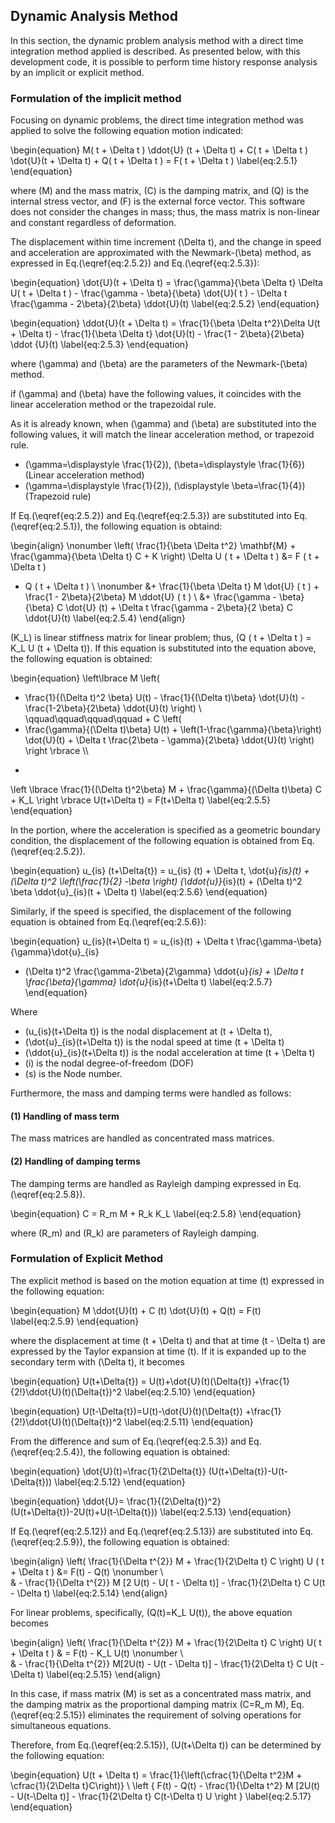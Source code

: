 
## Dynamic Analysis Method

In this section, the dynamic problem analysis method with a direct time integration method applied is described. As presented below, with this development code, it is possible to perform time history response analysis by an implicit or explicit method. 

### Formulation of the implicit method

Focusing on dynamic problems, the direct time integration method was applied to solve the following equation motion indicated: 

\begin{equation}
M( t + \Delta t ) \ddot{U} (t + \Delta t) + C( t + \Delta t ) \dot{U}(t + \Delta t) + Q( t + \Delta t ) = F( t + \Delta t )
\label{eq:2.5.1}
\end{equation}

where \(M\) and the mass matrix, \(C\) is the damping matrix, and \(Q\) is the internal stress vector, and \(F\) is the external force vector. This software does not consider the changes in mass; thus, the mass matrix is non-linear and constant regardless of deformation.

The displacement within time increment \(\Delta t\), and the change in speed and acceleration are approximated with the Newmark-\(\beta\) method, as expressed in Eq.\(\eqref{eq:2.5.2}\) and Eq.\(\eqref{eq:2.5.3}\):

\begin{equation}
\dot{U}(t + \Delta t) =
\frac{\gamma}{\beta \Delta t} \Delta U( t + \Delta t ) - \frac{\gamma - \beta}{\beta} \dot{U}( t ) - \Delta t \frac{\gamma - 2\beta}{2\beta} \ddot{U}(t)
\label{eq:2.5.2}
\end{equation}

\begin{equation}
\ddot{U}(t + \Delta t) = \frac{1}{\beta \Delta t^2}\Delta U(t + \Delta t) - \frac{1}{\beta \Delta t} \dot{U}(t) - \frac{1 - 2\beta}{2\beta} \ddot {U}(t)
\label{eq:2.5.3}
\end{equation}

where \(\gamma\) and \(\beta\) are the parameters of the Newmark-\(\beta\) method.

if \(\gamma\) and \(\beta\) have the following values, it coincides with the linear acceleration method or the trapezoidal rule.

As it is already known, when \(\gamma\) and \(\beta\) are substituted into the following values, it will match the linear acceleration method, or trapezoid rule.

  - \(\gamma=\displaystyle \frac{1}{2}\), \(\beta=\displaystyle \frac{1}{6}\) (Linear acceleration method)
  - \(\gamma=\displaystyle \frac{1}{2}\), \(\displaystyle \beta=\frac{1}{4}\) (Trapezoid rule)

If Eq.\(\eqref{eq:2.5.2}\) and Eq.\(\eqref{eq:2.5.3}\) are substituted into Eq.\(\eqref{eq:2.5.1}\), the following equation is obtaind:

\begin{align}
\nonumber \left( \frac{1}{\beta \Delta t^2} \mathbf{M} + \frac{\gamma}{\beta \Delta t} C + K \right) \Delta U ( t + \Delta t ) &= F ( t + \Delta t )
- Q ( t + \Delta t ) \\
\nonumber &+ \frac{1}{\beta \Delta t} M \dot{U} ( t )
           + \frac{1 - 2\beta}{2\beta} M \ddot{U} ( t ) \\
&+ \frac{\gamma - \beta}{\beta} C \dot{U} (t)
           + \Delta t \frac{\gamma - 2\beta}{2 \beta} C \ddot{U}(t)
\label{eq:2.5.4}
\end{align}

\(K_L\) is linear stiffness matrix for linear problem; thus, \(Q ( t + \Delta t ) = K_L U (t + \Delta t)\). If this equation is substituted into the equation above, the following equation is obtained:

\begin{equation}
\left\lbrace
M
\left(
 - \frac{1}{(\Delta t)^2 \beta} U(t) - \frac{1}{(\Delta t)\beta} \dot{U}(t) - \frac{1-2\beta}{2\beta} \ddot{U}(t)
\right) \\\
\qquad\qquad\qquad\qquad +
C
\left(
 - \frac{\gamma}{(\Delta t)\beta} U(t) + \left(1-\frac{\gamma}{\beta}\right) \dot{U}(t) + \Delta t \frac{2\beta - \gamma}{2\beta} \ddot{U}(t)
\right)
\right \rbrace \\\
+
\left \lbrace
 \frac{1}{(\Delta t)^2\beta} M + \frac{\gamma}{(\Delta t)\beta} C + K_L
\right \rbrace
U(t+\Delta t)
= F(t+\Delta t)
\label{eq:2.5.5}
\end{equation}

In the portion, where the acceleration is specified as a geometric boundary condition, the displacement of the following equation is obtained from Eq.\(\eqref{eq:2.5.2}\).


\begin{equation}
u_{is} (t+\Delta{t}) = u_{is} (t) + \Delta t\, \dot{u}_{is}(t) + (\Delta t)^2 \left(\frac{1}{2} -\beta \right) {\ddot{u}}_{is}(t) + (\Delta t)^2 \beta \ddot{u}_{is}(t + \Delta t)
\label{eq:2.5.6}
\end{equation}

Similarly, if the speed is specified, the displacement of the following equation is obtained from Eq.\(\eqref{eq:2.5.6}\):

\begin{equation}
u_{is}(t+\Delta t) = u_{is}(t) + \Delta t \frac{\gamma-\beta}{\gamma}\dot{u}_{is}
+ (\Delta t)^2 \frac{\gamma-2\beta}{2\gamma} \ddot{u}_{is} + \Delta t \frac{\beta}{\gamma} \dot{u}_{is}(t+\Delta t)
\label{eq:2.5.7}
\end{equation}

Where 

  - \(u_{is}(t+\Delta t)\) is the nodal displacement at \(t + \Delta t\),
  - \(\dot{u}_{is}(t+\Delta t)\) is the nodal speed at time \(t + \Delta t\) 
  - \(\ddot{u}_{is}(t+\Delta t)\) is the nodal acceleration at time \(t + \Delta t\)
  - \(i\) is the nodal degree-of-freedom (DOF)
  - \(s\) is the Node number.

Furthermore, the mass and damping terms were handled as follows: 

#### (1) Handling of mass term

The mass matrices are handled as concentrated mass matrices. 

#### (2) Handling of damping terms

The damping terms are handled as Rayleigh damping expressed in Eq.\(\eqref{eq:2.5.8}\).

\begin{equation}
C = R_m M + R_k K_L
\label{eq:2.5.8}
\end{equation}

where \(R_m\) and \(R_k\) are parameters of Rayleigh damping.

### Formulation of Explicit Method

The explicit method is based on the motion equation at time \(t\) expressed in the following equation: 

\begin{equation}
M \ddot{U}(t) + C (t) \dot{U}(t) + Q(t) = F(t)
\label{eq:2.5.9}
\end{equation}

where the displacement at time \(t + \Delta t\) and that at time \(t - \Delta t\) are expressed by the Taylor expansion at time \(t\). If it is expanded up to the secondary term with \(\Delta t\), it becomes


\begin{equation}
U(t+\Delta{t}) = U(t)+\dot{U}(t)(\Delta{t})
+\frac{1}{2!}\ddot{U}(t)(\Delta{t})^2
\label{eq:2.5.10}
\end{equation}

\begin{equation}
U(t-\Delta{t})=U(t)-\dot{U}(t)(\Delta{t})
+\frac{1}{2!}\ddot{U}(t)(\Delta{t})^2
\label{eq:2.5.11}
\end{equation}

From the difference and sum of Eq.\(\eqref{eq:2.5.3}\) and Eq.\(\eqref{eq:2.5.4}\), the following equation is obtained:

\begin{equation}
\dot{U}(t)=\frac{1}{2\Delta{t}}
(U(t+\Delta{t})-U(t-\Delta{t}))
\label{eq:2.5.12}
\end{equation}

\begin{equation}
\ddot{U}=
\frac{1}{(2\Delta{t})^2}
(U(t+\Delta{t})-2U(t)+U(t-\Delta{t}))
\label{eq:2.5.13}
\end{equation}

If Eq.\(\eqref{eq:2.5.12}\) and Eq.\(\eqref{eq:2.5.13}\) are substituted into Eq.\(\eqref{eq:2.5.9}\), the following equation is obtained:

\begin{align}
\left( \frac{1}{\Delta t^{2}} M + \frac{1}{2\Delta t} C \right) U ( t + \Delta t ) &=
  F(t) - Q(t) \nonumber \\\
  & - \frac{1}{\Delta t^{2}} M [2 U(t) - U( t - \Delta t)] - \frac{1}{2\Delta t} C U(t - \Delta t)
\label{eq:2.5.14}
\end{align}

For linear problems, specifically, \(Q(t)=K_L U(t)\), the above equation becomes

\begin{align}
\left( \frac{1}{\Delta t^{2}} M + \frac{1}{2\Delta t} C \right) U( t + \Delta t ) & = F(t) - K_L U(t) \nonumber \\\
  & - \frac{1}{\Delta t^{2}} M[2U(t) - U(t - \Delta t)] - \frac{1}{2\Delta t} C U(t - \Delta t)
\label{eq:2.5.15}
\end{align}

In this case, if mass matrix \(M\) is set as a concentrated mass matrix, and the damping matrix as the proportional damping matrix \(C=R_m M\), Eq.\(\eqref{eq:2.5.15}\) eliminates the requirement of solving operations for simultaneous equations. 

Therefore, from Eq.\(\eqref{eq:2.5.15}\), \(U(t+\Delta t)\) can be determined by the following equation:

\begin{equation}
U(t + \Delta t)  = 
\frac{1}{\left(\cfrac{1}{\Delta t^2}M + \cfrac{1}{2\Delta t}C\right)} \\
\left \{
F(t) - Q(t) - \frac{1}{\Delta t^2} M [2U(t) - U(t-\Delta t)] - \frac{1}{2\Delta t} C(t-\Delta t) U
\right \}
\label{eq:2.5.17}
\end{equation}



